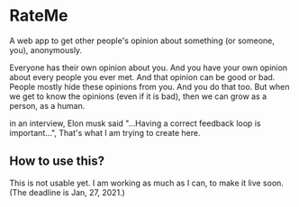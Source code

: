 # RateMe
A web app to get other people's opinion about something (or someone, you), anonymously.

Everyone has their own opinion about you. And you have your own opinion about every people you ever met. And that opinion can be good or bad.
People mostly hide these opinions from you.  And you do that too. But when we get to know the opinions (even if it is bad), then we can grow as a person, as a human.

in an interview, Elon musk said "...Having a correct feedback loop is important...", That's what I am trying to create here.

## How to use this?

This is not usable yet. I am working as much as I can, to make it live soon. (The deadline is Jan, 27, 2021.)
